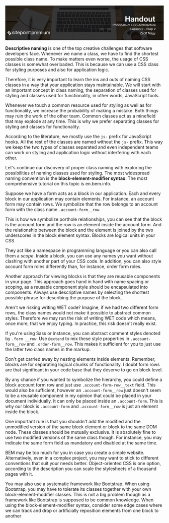 ![](headings/2.2.png)

**Descriptive naming** is one of the top creative challenges that software developers face. Whenever we name a class, we have to find the shortest possible class name. To make matters even worse, the usage of CSS classes is somewhat overloaded. This is because we can use a CSS class for styling purposes and also for application logic.

Therefore, it is very important to learn the ins and outs of naming CSS classes in a way that your application stays maintainable. We will start with an important concept in class naming, the separation of classes used for styling and classes used for functionality, in other words, JavaScript tools.

Whenever we touch a common resource used for styling as well as for functionality, we increase the probability of making a mistake. Both things may ruin the work of the other team. Common classes act as a minefield that may explode at any time. This is why we prefer separating classes for styling and classes for functionality.

According to the literature, we mostly use the `js-` prefix for JavaScript hooks. All the rest of the classes are named without the `js-` prefix. This way we keep the two types of classes separated and even independent teams can work on styling and application logic without interfering with each other.

Let's continue our discovery of proper class naming with exploring the possibilities of naming classes used for styling. The most widespread naming convention is the **block-element-modifier syntax**. The most comprehensive tutorial on this topic is en.bem.info.

Suppose we have a form acts as a block in our application. Each and every block in our application may contain elements. For instance, an account form may contain rows. We symbolize that the row belongs to an account form with the class name `.account-form__row`.

This is how we symbolize porthole relationships, you can see that the block is the account form and the row is an element inside the account form. And the relationship between the block and the element is joined by the two underscores in the block element syntax. Blocks are logical units in your CSS.

They act like a namespace in programming language or you can also call them a *scope*. Inside a block, you can use any names you want without clashing with another part of your CSS code. In addition, you can also style account form roles differently than, for instance, order form roles.

Another approach for viewing blocks is that they are reusable components in your page. This approach goes hand in hand with name spacing or scoping, as a reusable component style should be encapsulated into components. Always use descriptive names by selecting the shortest possible phrase for describing the purpose of the block.

Aren't we risking writing WET code? Imagine, if we had two different form rows, the class names would not make it possible to abstract common styles. Therefore we may run the risk of writing WET code which means, once more, that we enjoy typing. In practice, this risk doesn't really exist.

If you're using Sass or instance, you can abstract comment styles denoted by `.form __row`. Use `@extend` to mix these style properties in `.account-form__row` and `.order-form__row`. This makes it sufficient for you to just use the latter two class names in the markup.

Don't get carried away by nesting elements inside elements. Remember, blocks are for separating logical chunks of functionality. I doubt form rows are that significant in your code base that they deserve to go on block level.

By any chance if you wanted to symbolize the hierarchy, you could define a block account form row and just use `.account-form-row__text` field. This would also be sufficient, however an `.account-form__row` just doesn't seem to be a reusable component in my opinion that could be placed in your document individually. It can only be placed inside an `.account-form`. This is why our block is `.account-form` and `.account-form__row` is just an element inside the block.

One important rule is that you shouldn't add the modified and the unmodified version of the same block element or block to the same DOM node. These classes should be mutually exclusive. It is absolutely fine to use two modified versions of the same class though. For instance, you may indicate the same form field as mandatory and disabled at the same time.

BEM may be too much for you in case you create a simple website. Alternatively, even in a complex project, you may want to stick to different conventions that suit your needs better. Object-oriented CSS is one option, according to the description you can scale the stylesheets of a thousand pages with it.

You may also use a systematic framework like Bootstrap. When using Bootstrap, you may have to tolerate its classes together with your own block-element-modifier classes. This is not a big problem though as a framework like Bootstrap is supposed to be common knowledge. When using the block-element-modifier syntax, consider some edge cases where we can track and drop or artificially reposition elements from one block to another